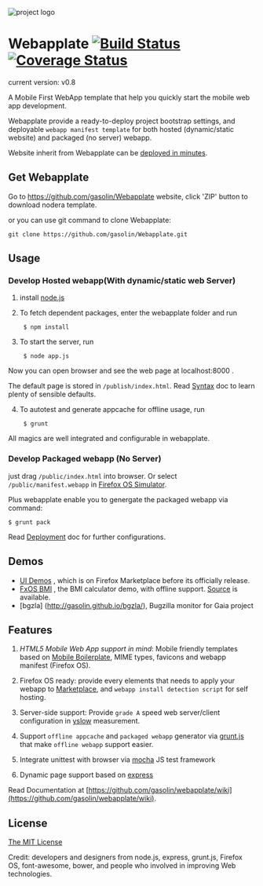 ![project logo](https://raw.github.com/gasolin/webapplate/master/public/style/icons/icon128.png) 

# Webapplate [![Build Status](https://travis-ci.org/gasolin/webapplate.png)](https://travis-ci.org/gasolin/webapplate) [![Coverage Status](https://coveralls.io/repos/gasolin/webapplate/badge.png?branch=master)](https://coveralls.io/r/gasolin/webapplate?branch=master)

current version: v0.8

A Mobile First WebApp template that help you quickly start the mobile web app development. 

Webapplate provide a ready-to-deploy project bootstrap settings, and deployable `webapp manifest template` 
for both hosted (dynamic/static website) and packaged (no server) webapp.

Website inherit from Webapplate can be [deployed in minutes](https://github.com/gasolin/webapplate/wiki/Deployment).

## Get Webapplate

Go to https://github.com/gasolin/Webapplate website, click 'ZIP' button to download nodera template.

or you can use git command to clone Webapplate:

    git clone https://github.com/gasolin/Webapplate.git


## Usage

### Develop Hosted webapp(With dynamic/static web Server)

1. install [node.js](http://www.nodejs.org)

2. To fetch dependent packages, enter the webapplate folder and run

        $ npm install

3. To start the server, run

        $ node app.js

  Now you can open browser and see the web page at localhost:8000 .

  The default page is stored in `/publish/index.html`. Read [Syntax](https://github.com/gasolin/webapplate/wiki/Syntax) doc to learn plenty of sensible defaults.

4. To autotest and generate appcache for offline usage, run

        $ grunt

All magics are well integrated and configurable in webapplate.


### Develop Packaged webapp (No Server)

just drag `/public/index.html` into browser. Or select `/public/manifest.webapp` in [Firefox OS Simulator](https://developer.mozilla.org/en-US/docs/Tools/Firefox_OS_Simulator).

Plus webapplate enable you to genergate the packaged webapp via command:

    $ grunt pack

Read [Deployment](https://github.com/gasolin/webapplate/wiki/Deployment#3-packaged-webapp) doc for further configurations.

## Demos

* [UI Demos](https://marketplace.firefox.com/app/ui-demos/) , which is on Firefox Marketplace before its officially release.
* [FxOS BMI](http://gasolin.github.io/fxosbmi/public/index.html) , the BMI calculator demo, with offline support. [Source](https://github.com/gasolin/fxosbmi) is available.
* [bgzla] (http://gasolin.github.io/bgzla/), Bugzilla monitor for Gaia project

## Features

1. *HTML5 Mobile Web App support in mind*: Mobile friendly templates based on [Mobile Boilerplate](https://github.com/h5bp/mobile-boilerplate), MIME types, favicons and webapp manifest (Firefox OS).

2. Firefox OS ready: provide every elements that needs to apply your webapp to [Marketplace](http://marketplace.firefox.com/), and `webapp install detection script` for self hosting.

3. Server-side support: Provide `grade A` speed web server/client configuration in [yslow](http://developer.yahoo.com/yslow/) measurement.

4. Support `offline appcache` and `packaged webapp` generator via [grunt.js](https://github.com/gunta/grunt-manifest) that make `offline webapp` support easier.

5. Integrate unittest with browser via [mocha](http://visionmedia.github.io/mocha/) JS test framework

6. Dynamic page support based on [express](http://www.expressjs.com)


Read Documentation at [https://github.com/gasolin/webapplate/wiki](https://github.com/gasolin/webapplate/wiki).


## License

[The MIT License](http://opensource.org/licenses/MIT)

Credit: developers and designers from node.js, express, grunt.js, Firefox OS, font-awesome, bower, and people who involved in improving Web technologies.
